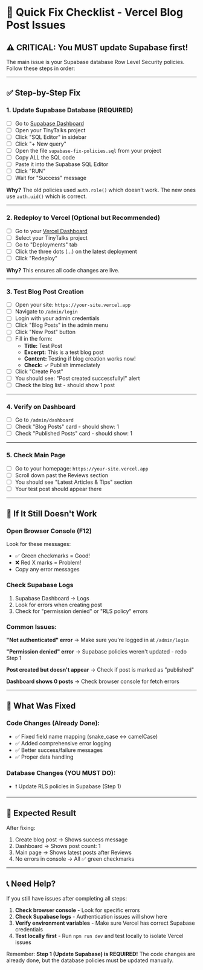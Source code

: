 # 🚀 Quick Fix Checklist - Vercel Blog Post Issues

## ⚠️ CRITICAL: You MUST update Supabase first!

The main issue is your Supabase database Row Level Security policies. Follow these steps in order:

---

## ✅ Step-by-Step Fix

### 1. Update Supabase Database (REQUIRED)
- [ ] Go to [Supabase Dashboard](https://app.supabase.com)
- [ ] Open your TinyTalks project
- [ ] Click "SQL Editor" in sidebar
- [ ] Click "+ New query"
- [ ] Open the file `supabase-fix-policies.sql` from your project
- [ ] Copy ALL the SQL code
- [ ] Paste it into the Supabase SQL Editor
- [ ] Click "RUN"
- [ ] Wait for "Success" message

**Why?** The old policies used `auth.role()` which doesn't work. The new ones use `auth.uid()` which is correct.

---

### 2. Redeploy to Vercel (Optional but Recommended)
- [ ] Go to your [Vercel Dashboard](https://vercel.com/dashboard)
- [ ] Select your TinyTalks project
- [ ] Go to "Deployments" tab
- [ ] Click the three dots (...) on the latest deployment
- [ ] Click "Redeploy"

**Why?** This ensures all code changes are live.

---

### 3. Test Blog Post Creation
- [ ] Open your site: `https://your-site.vercel.app`
- [ ] Navigate to `/admin/login`
- [ ] Login with your admin credentials
- [ ] Click "Blog Posts" in the admin menu
- [ ] Click "New Post" button
- [ ] Fill in the form:
  - **Title:** Test Post
  - **Excerpt:** This is a test blog post
  - **Content:** Testing if blog creation works now!
  - **Check:** ✓ Publish immediately
- [ ] Click "Create Post"
- [ ] You should see: "Post created successfully!" alert
- [ ] Check the blog list - should show 1 post

---

### 4. Verify on Dashboard
- [ ] Go to `/admin/dashboard`
- [ ] Check "Blog Posts" card - should show: 1
- [ ] Check "Published Posts" card - should show: 1

---

### 5. Check Main Page
- [ ] Go to your homepage: `https://your-site.vercel.app`
- [ ] Scroll down past the Reviews section
- [ ] You should see "Latest Articles & Tips" section
- [ ] Your test post should appear there

---

## 🐛 If It Still Doesn't Work

### Open Browser Console (F12)
Look for these messages:
- ✅ Green checkmarks = Good!
- ❌ Red X marks = Problem!
- Copy any error messages

### Check Supabase Logs
1. Supabase Dashboard → Logs
2. Look for errors when creating post
3. Check for "permission denied" or "RLS policy" errors

### Common Issues:

**"Not authenticated" error**
→ Make sure you're logged in at `/admin/login`

**"Permission denied" error**
→ Supabase policies weren't updated - redo Step 1

**Post created but doesn't appear**
→ Check if post is marked as "published"

**Dashboard shows 0 posts**
→ Check browser console for fetch errors

---

## 📝 What Was Fixed

### Code Changes (Already Done):
- ✅ Fixed field name mapping (snake_case ↔ camelCase)
- ✅ Added comprehensive error logging
- ✅ Better success/failure messages
- ✅ Proper data handling

### Database Changes (YOU MUST DO):
- ❗ Update RLS policies in Supabase (Step 1)

---

## 🎯 Expected Result

After fixing:
1. Create blog post → Shows success message
2. Dashboard → Shows post count: 1
3. Main page → Shows latest posts after Reviews
4. No errors in console → All ✅ green checkmarks

---

## 📞 Need Help?

If you still have issues after completing all steps:

1. **Check browser console** - Look for specific errors
2. **Check Supabase logs** - Authentication issues will show here
3. **Verify environment variables** - Make sure Vercel has correct Supabase credentials
4. **Test locally first** - Run `npm run dev` and test locally to isolate Vercel issues

Remember: **Step 1 (Update Supabase) is REQUIRED!** The code changes are already done, but the database policies must be updated manually.

